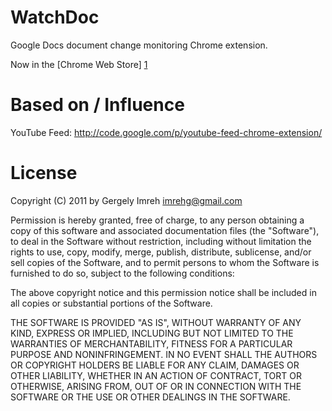 WatchDoc
========

Google Docs document change monitoring Chrome extension.

Now in the [Chrome Web Store] [1]

Based on / Influence
====================

YouTube Feed: http://code.google.com/p/youtube-feed-chrome-extension/

License
=======

Copyright (C) 2011 by Gergely Imreh <imrehg@gmail.com>

Permission is hereby granted, free of charge, to any person obtaining a copy
of this software and associated documentation files (the "Software"), to deal
in the Software without restriction, including without limitation the rights
to use, copy, modify, merge, publish, distribute, sublicense, and/or sell
copies of the Software, and to permit persons to whom the Software is
furnished to do so, subject to the following conditions:

The above copyright notice and this permission notice shall be included in
all copies or substantial portions of the Software.

THE SOFTWARE IS PROVIDED "AS IS", WITHOUT WARRANTY OF ANY KIND, EXPRESS OR
IMPLIED, INCLUDING BUT NOT LIMITED TO THE WARRANTIES OF MERCHANTABILITY,
FITNESS FOR A PARTICULAR PURPOSE AND NONINFRINGEMENT. IN NO EVENT SHALL THE
AUTHORS OR COPYRIGHT HOLDERS BE LIABLE FOR ANY CLAIM, DAMAGES OR OTHER
LIABILITY, WHETHER IN AN ACTION OF CONTRACT, TORT OR OTHERWISE, ARISING FROM,
OUT OF OR IN CONNECTION WITH THE SOFTWARE OR THE USE OR OTHER DEALINGS IN
THE SOFTWARE.


 [1]: https://chrome.google.com/webstore/detail/okagolgbanbllgndpnacdhohdfacdhfm "Chrome Web Store"
